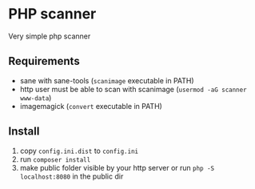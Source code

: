 # PHP scanner

Very simple php scanner

## Requirements

- sane with sane-tools (`scanimage` executable in PATH)
- http user must be able to scan with scanimage (`usermod -aG scanner www-data`)
- imagemagick (`convert` executable in PATH)

## Install

1. copy `config.ini.dist` to `config.ini`
2. run `composer install`
3. make public folder visible by your http server or run `php -S localhost:8080` in the public dir  
